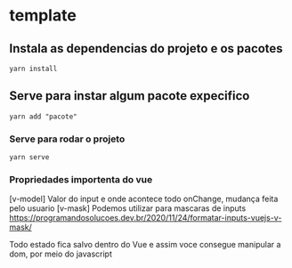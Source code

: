 # template

## Instala as dependencias do projeto e os pacotes
```
yarn install
```

## Serve para instar algum pacote expecifico
```
yarn add "pacote"
```

### Serve para rodar o projeto
```
yarn serve
```


### Propriedades importenta do vue
 [v-model] Valor do input e onde acontece todo onChange, mudança feita pelo usuario
 [v-mask] Podemos utilizar para mascaras de inputs https://programandosolucoes.dev.br/2020/11/24/formatar-inputs-vuejs-v-mask/

Todo estado fica salvo dentro do Vue e assim voce consegue manipular a dom, por meio do javascript
